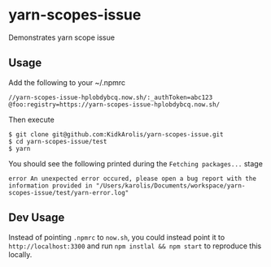 # yarn-scopes-issue

Demonstrates yarn scope issue

## Usage

Add the following to your ~/.npmrc

```
//yarn-scopes-issue-hplobdybcq.now.sh/:_authToken=abc123
@foo:registry=https://yarn-scopes-issue-hplobdybcq.now.sh/
```

Then execute

```
$ git clone git@github.com:KidkArolis/yarn-scopes-issue.git
$ cd yarn-scopes-issue/test
$ yarn
```

You should see the following printed during the `Fetching packages...` stage

```
error An unexpected error occured, please open a bug report with the information provided in "/Users/karolis/Documents/workspace/yarn-scopes-issue/test/yarn-error.log"
```

## Dev Usage

Instead of pointing `.npmrc` to `now.sh`, you could instead point it to `http://localhost:3300` and run `npm instlal && npm start` to reproduce this locally.
